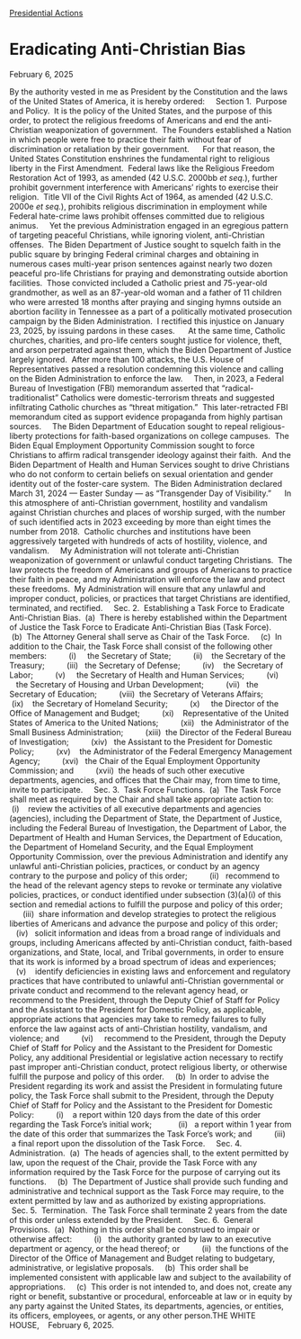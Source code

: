 [Presidential Actions](https://www.whitehouse.gov/presidential-actions/)

# 					Eradicating Anti-Christian Bias				

February 6, 2025

By the authority vested in me as President by the Constitution and the laws of the United States of America, it is hereby ordered:     Section 1.  Purpose and Policy.  It is the policy of the United States, and the purpose of this order, to protect the religious freedoms of Americans and end the anti-Christian weaponization of government.  The Founders established a Nation in which people were free to practice their faith without fear of discrimination or retaliation by their government.      For that reason, the United States Constitution enshrines the fundamental right to religious liberty in the First Amendment.  Federal laws like the Religious Freedom Restoration Act of 1993, as amended (42 U.S.C. 2000bb *et seq.*), further prohibit government interference with Americans’ rights to exercise their religion.  Title VII of the Civil Rights Act of 1964, as amended (42 U.S.C. 2000e *et seq.*), prohibits religious discrimination in employment while Federal hate-crime laws prohibit offenses committed due to religious animus.     Yet the previous Administration engaged in an egregious pattern of targeting peaceful Christians, while ignoring violent, anti-Christian offenses.  The Biden Department of Justice sought to squelch faith in the public square by bringing Federal criminal charges and obtaining in numerous cases multi-year prison sentences against nearly two dozen peaceful pro-life Christians for praying and demonstrating outside abortion facilities.  Those convicted included a Catholic priest and 75-year-old grandmother, as well as an 87-year-old woman and a father of 11 children who were arrested 18 months after praying and singing hymns outside an abortion facility in Tennessee as a part of a politically motivated prosecution campaign by the Biden Administration.  I rectified this injustice on January 23, 2025, by issuing pardons in these cases.      At the same time, Catholic churches, charities, and pro-life centers sought justice for violence, theft, and arson perpetrated against them, which the Biden Department of Justice largely ignored.  After more than 100 attacks, the U.S. House of Representatives passed a resolution condemning this violence and calling on the Biden Administration to enforce the law.     Then, in 2023, a Federal Bureau of Investigation (FBI) memorandum asserted that “radical-traditionalist” Catholics were domestic-terrorism threats and suggested infiltrating Catholic churches as “threat mitigation.”  This later-retracted FBI memorandum cited as support evidence propaganda from highly partisan sources.     The Biden Department of Education sought to repeal religious-liberty protections for faith-based organizations on college campuses.  The Biden Equal Employment Opportunity Commission sought to force Christians to affirm radical transgender ideology against their faith.  And the Biden Department of Health and Human Services sought to drive Christians who do not conform to certain beliefs on sexual orientation and gender identity out of the foster-care system.  The Biden Administration declared March 31, 2024 — Easter Sunday — as “Transgender Day of Visibility.”      In this atmosphere of anti-Christian government, hostility and vandalism against Christian churches and places of worship surged, with the number of such identified acts in 2023 exceeding by more than eight times the number from 2018.  Catholic churches and institutions have been aggressively targeted with hundreds of acts of hostility, violence, and vandalism.     My Administration will not tolerate anti-Christian weaponization of government or unlawful conduct targeting Christians.  The law protects the freedom of Americans and groups of Americans to practice their faith in peace, and my Administration will enforce the law and protect these freedoms.  My Administration will ensure that any unlawful and improper conduct, policies, or practices that target Christians are identified, terminated, and rectified.     Sec. 2.  Establishing a Task Force to Eradicate Anti-Christian Bias.  (a)  There is hereby established within the Department of Justice the Task Force to Eradicate Anti-Christian Bias (Task Force).     (b)  The Attorney General shall serve as Chair of the Task Force.     (c)  In addition to the Chair, the Task Force shall consist of the following other members:          (i)     the Secretary of State;          (ii)    the Secretary of the Treasury;          (iii)   the Secretary of Defense;          (iv)    the Secretary of Labor;          (v)     the Secretary of Health and Human Services;          (vi)    the Secretary of Housing and Urban Development;          (vii)   the Secretary of Education;          (viii)  the Secretary of Veterans Affairs;          (ix)    the Secretary of Homeland Security;          (x)     the Director of the Office of Management and Budget;          (xi)    Representative of the United States of America to the United Nations;          (xii)   the Administrator of the Small Business Administration;          (xiii)  the Director of the Federal Bureau of Investigation;          (xiv)   the Assistant to the President for Domestic Policy;          (xv)    the Administrator of the Federal Emergency Management Agency;          (xvi)   the Chair of the Equal Employment Opportunity Commission; and          (xvii)  the heads of such other executive departments, agencies, and offices that the Chair may, from time to time, invite to participate.     Sec. 3.  Task Force Functions.  (a)  The Task Force shall meet as required by the Chair and shall take appropriate action to:          (i)    review the activities of all executive departments and agencies (agencies), including the Department of State, the Department of Justice, including the Federal Bureau of Investigation, the Department of Labor, the Department of Health and Human Services, the Department of Education, the Department of Homeland Security, and the Equal Employment Opportunity Commission, over the previous Administration and identify any unlawful anti-Christian policies, practices, or conduct by an agency contrary to the purpose and policy of this order;          (ii)   recommend to the head of the relevant agency steps to revoke or terminate any violative policies, practices, or conduct identified under subsection (3)(a)(i) of this section and remedial actions to fulfill the purpose and policy of this order;          (iii)  share information and develop strategies to protect the religious liberties of Americans and advance the purpose and policy of this order;          (iv)   solicit information and ideas from a broad range of individuals and groups, including Americans affected by anti-Christian conduct, faith-based organizations, and State, local, and Tribal governments, in order to ensure that its work is informed by a broad spectrum of ideas and experiences;          (v)    identify deficiencies in existing laws and enforcement and regulatory practices that have contributed to unlawful anti-Christian governmental or private conduct and recommend to the relevant agency head, or recommend to the President, through the Deputy Chief of Staff for Policy and the Assistant to the President for Domestic Policy, as applicable, appropriate actions that agencies may take to remedy failures to fully enforce the law against acts of anti-Christian hostility, vandalism, and violence; and          (vi)     recommend to the President, through the Deputy Chief of Staff for Policy and the Assistant to the President for Domestic Policy, any additional Presidential or legislative action necessary to rectify past improper anti-Christian conduct, protect religious liberty, or otherwise fulfill the purpose and policy of this order.     (b)  In order to advise the President regarding its work and assist the President in formulating future policy, the Task Force shall submit to the President, through the Deputy Chief of Staff for Policy and the Assistant to the President for Domestic Policy:          (i)    a report within 120 days from the date of this order regarding the Task Force’s initial work;            (ii)   a report within 1 year from the date of this order that summarizes the Task Force’s work; and          (iii)  a final report upon the dissolution of the Task Force.     Sec. 4.  Administration.  (a)  The heads of agencies shall, to the extent permitted by law, upon the request of the Chair, provide the Task Force with any information required by the Task Force for the purpose of carrying out its functions.     (b)  The Department of Justice shall provide such funding and administrative and technical support as the Task Force may require, to the extent permitted by law and as authorized by existing appropriations.     Sec. 5.  Termination.  The Task Force shall terminate 2 years from the date of this order unless extended by the President.     Sec. 6.  General Provisions.  (a)  Nothing in this order shall be construed to impair or otherwise affect:          (i)   the authority granted by law to an executive department or agency, or the head thereof; or          (ii)  the functions of the Director of the Office of Management and Budget relating to budgetary, administrative, or legislative proposals.     (b)  This order shall be implemented consistent with applicable law and subject to the availability of appropriations.     (c)  This order is not intended to, and does not, create any right or benefit, substantive or procedural, enforceable at law or in equity by any party against the United States, its departments, agencies, or entities, its officers, employees, or agents, or any other person.THE WHITE HOUSE,    February 6, 2025.
